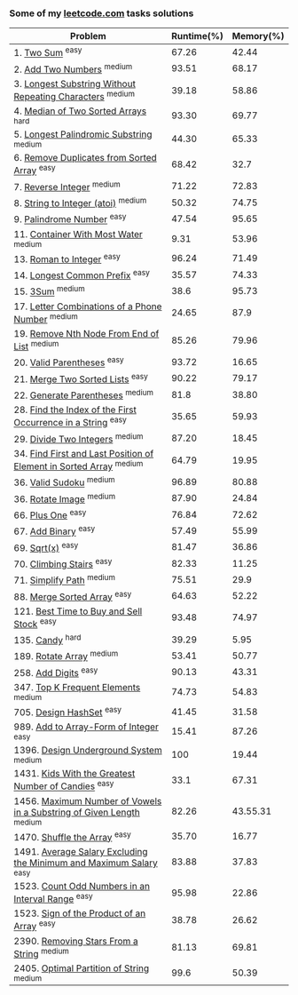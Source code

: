 ### Some of my [leetcode.com](https://leetcode.com) tasks solutions

|Problem|Runtime(%)|Memory(%)|
|--|--|--|
|1. [Two Sum](/Two%20Sum/Solution.cs) <sup>easy<sup>| 67.26 | 42.44 |
|2. [Add Two Numbers](/Add%20Two%20Numbers/Solution.cs) <sup>medium<sup>| 93.51 | 68.17 |
|3. [Longest Substring Without Repeating Characters](/Longest%20Substring%20Without%20Repeating%20Characters/Solution.cs) <sup>medium<sup> | 39.18 | 58.86 |
|4. [Median of Two Sorted Arrays](/Median%20of%20Two%20Sorted%20Arrays/Solution.cs) <sup>hard<sup> | 93.30 | 69.77 |
|5. [Longest Palindromic Substring](/Longest%20Palindromic%20Substring/Solution.cs) <sup>medium<sup>| 44.30 | 65.33 |
|6. [Remove Duplicates from Sorted Array](/Remove%20Duplicates%20from%20Sorted%20Array/Solution.cs) <sup>easy<sup> | 68.42 | 32.7 |
|7. [Reverse Integer](/Reverse%20Integer/Solution.cs) <sup>medium<sup> | 71.22 | 72.83 |
|8. [String to Integer (atoi)](/String%20to%20Integer%20(atoi)/Solution.cs) <sup>medium<sup> |50.32 | 74.75 |
|9. [Palindrome Number](/Palindrome%20Number/Solution.cs) <sup>easy<sup> | 47.54 | 95.65 |
|11. [Container With Most Water](/Container%20With%20Most%20Water/Solution.cs) <sup>medium<sup> | 9.31 | 53.96 |
|13. [Roman to Integer](/Roman%20to%20Integer/Solution.cs) <sup>easy<sup> | 96.24 | 71.49 |
|14. [Longest Common Prefix](/Longest%20Common%20Prefix/Solution.cs) <sup>easy<sup> | 35.57 | 74.33 |
|15. [3Sum](/3Sum/Solution.cs) <sup>medium<sup> | 38.6 | 95.73 |
|17. [Letter Combinations of a Phone Number](/Letter%20Combinations%20of%20a%20Phone%20Number/Solution.cs) <sup>medium<sup> | 24.65 | 87.9 |
|19. [Remove Nth Node From End of List](/%20Remove%20Nth%20Node%20From%20End%20of%20List/Solution.cs) <sup>medium<sup> | 85.26 | 79.96 |
|20. [Valid Parentheses](/Valid%20Parentheses/Solution.cs) <sup>easy<sup> | 93.72 | 16.65 |
|21. [Merge Two Sorted Lists](/Merge%20Two%20Sorted%20Lists/Solution.cs) <sup>easy<sup> | 90.22 | 79.17 |
|22. [Generate Parentheses](/Generate%20Parentheses/Solution.cs) <sup>medium<sup> | 81.8 | 38.80 |
|28. [Find the Index of the First Occurrence in a String](/Find%20the%20Index%20of%20the%20First%20Occurrence%20in%20a%20String/Solution.cs) <sup>easy<sup> | 35.65 | 59.93 |
|29. [Divide Two Integers](/Divide%20Two%20Integers/Solution.cs) <sup>medium<sup> | 87.20 | 18.45 |
|34. [Find First and Last Position of Element in Sorted Array](/%20Find%20First%20and%20Last%20Position%20of%20Element%20in%20Sorted%20Array/Solution.cs) <sup>medium<sup> | 64.79 | 19.95 |
|36. [Valid Sudoku](/Valid%20Sudoku/Solution.cs) <sup>medium<sup> | 96.89 | 80.88 |
|36. [Rotate Image](/Rotate%20Image/Solution.cs) <sup>medium<sup> | 87.90 | 24.84 |
|66. [Plus One](/Plus%20One/Solution.cs) <sup>easy<sup> | 76.84 | 72.62 |
|67. [Add Binary](/Add%20Binary/Solution.cs) <sup>easy<sup> | 57.49 | 55.99 |
|69. [Sqrt(x)](/Sqrt(x)/Solution.cs) <sup>easy<sup> | 81.47 | 36.86 |
|70. [Climbing Stairs](/Climbing%20Stairs/Solution.cs) <sup>easy<sup> | 82.33 | 11.25 |
|71. [Simplify Path](/Simplify%20Path/Solution.cs) <sup>medium<sup> | 75.51 | 29.9 |
|88. [Merge Sorted Array](/Merge%20Sorted%20Array/Solution.cs) <sup>easy<sup> | 64.63 | 52.22 |
|121. [Best Time to Buy and Sell Stock](/Best%20Time%20to%20Buy%20and%20Sell%20Stock/Solution.cs) <sup>easy<sup> | 93.48 | 74.97 |
|135. [Candy](/Candy/Solution.cs) <sup>hard<sup> | 39.29 | 5.95 |
|189. [Rotate Array](/Rotate%20Array/Solution.cs) <sup>medium<sup> | 53.41 | 50.77 |
|258. [Add Digits](/Add%20Digits/Solution.cs) <sup>easy<sup> | 90.13 | 43.31 |
|347. [Top K Frequent Elements](/Top%20K%20Frequent%20Elements/Solution.cs) <sup>medium<sup> | 74.73 | 54.83 |
|705. [Design HashSet](/Design%20HashSet/Solution.cs) <sup>easy<sup> | 41.45 | 31.58 |
|989. [Add to Array-Form of Integer](/Add%20to%20Array-Form%20of%20Integer/Solution.cs) <sup>easy<sup> | 15.41 | 87.26 |
|1396. [Design Underground System](/Design%20Underground%20System/Solution.cs) <sup>medium<sup> | 100 | 19.44 |
|1431. [Kids With the Greatest Number of Candies](/Kids%20With%20the%20Greatest%20Number%20of%20Candies/Solution.cs) <sup>easy<sup> | 33.1 | 67.31 |
|1456. [Maximum Number of Vowels in a Substring of Given Length](/Maximum%20Number%20of%20Vowels%20in%20a%20Substring%20of%20Given%20Length/Solution.cs) <sup>medium<sup> | 82.26 | 43.55.31 |
|1470. [Shuffle the Array](/Shuffle%20the%20Array/Solution.cs) <sup>easy<sup> | 35.70 | 16.77 |
|1491. [Average Salary Excluding the Minimum and Maximum Salary](/Average%20Salary%20Excluding%20the%20Minimum%20and%20Maximum%20Salary/Solution.cs) <sup>easy<sup> | 83.88 | 37.83 |
|1523. [Count Odd Numbers in an Interval Range](/Count%20Odd%20Numbers%20in%20an%20Interval%20Range/Solution.cs) <sup>easy<sup> | 95.98 | 22.86 |
|1523. [Sign of the Product of an Array](/Sign%20of%20the%20Product%20of%20an%20Array/Solution.cs) <sup>easy<sup> | 38.78 | 26.62 |
|2390. [Removing Stars From a String](/Removing%20Stars%20From%20a%20String/Solution.cs) <sup>medium<sup> | 81.13 | 69.81 |
|2405. [Optimal Partition of String](/Optimal%20Partition%20of%20String/Solution.cs) <sup>medium<sup> | 99.6 | 50.39 |